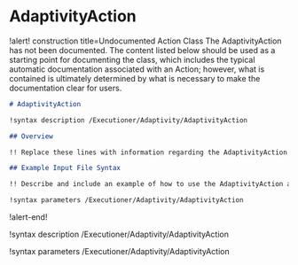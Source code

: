 # AdaptivityAction

!alert! construction title=Undocumented Action Class
The AdaptivityAction has not been documented. The content listed below should be used as a starting point for
documenting the class, which includes the typical automatic documentation associated with an Action;
however, what is contained is ultimately determined by what is necessary to make the documentation
clear for users.

```markdown
# AdaptivityAction

!syntax description /Executioner/Adaptivity/AdaptivityAction

## Overview

!! Replace these lines with information regarding the AdaptivityAction action.

## Example Input File Syntax

!! Describe and include an example of how to use the AdaptivityAction action.

!syntax parameters /Executioner/Adaptivity/AdaptivityAction
```
!alert-end!

!syntax description /Executioner/Adaptivity/AdaptivityAction

!syntax parameters /Executioner/Adaptivity/AdaptivityAction
